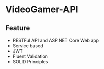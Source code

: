 # VideoGamer-API

## Feature

- RESTFul API and ASP.NET Core Web app
- Service based
- JWT
- Fluent Validation
- SOLID Principles

